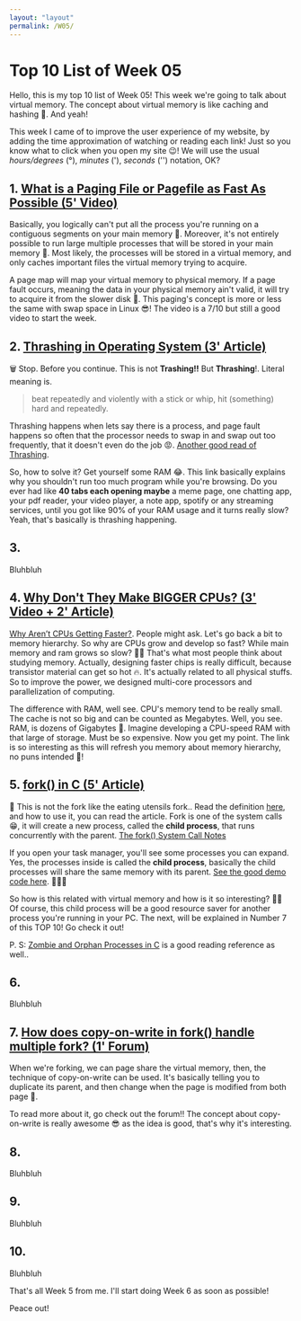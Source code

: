```yaml
---
layout: "layout"
permalink: /W05/
---
```


# Top 10 List of Week 05

Hello, this is my top 10 list of Week 05! This week we're going to talk about virtual memory. The concept about virtual memory is like caching and hashing 📃. And yeah!

This week I came of to improve the user experience of my website, by adding the time approximation of watching or reading each link! Just so you know what to click when you open my site 😉! We will use the usual *hours/degrees* (°), *minutes* ('), *seconds* ('') notation, OK?

## 1. [What is a Paging File or Pagefile as Fast As Possible (5' Video)](https://www.youtube.com/watch?v=1VDP5TCAK2c)

Basically, you logically can't put all the process you're running on a contiguous segments on your main memory 🌠. Moreover, it's not entirely possible to run large multiple processes that will be stored in your main memory 💾. Most likely, the processes will be stored in a virtual memory, and only caches important files the virtual memory trying to acquire.

A page map will map your virtual memory to physical memory. If a page fault occurs, meaning the data in your physical memory ain't valid, it will try to acquire it from the slower disk 🐌. This paging's concept is more or less the same with swap space in Linux 😎! The video is a 7/10 but still a good video to start the week. 

## 2. [Thrashing in Operating System (3' Article)](https://www.studytonight.com/operating-system/thrashing-in-operating-system)

🗑️ Stop. Before you continue. This is not **Trashing!!** But **Thrashing**!. Literal meaning is.

> beat repeatedly and violently with a stick or whip, hit (something) hard and repeatedly.

Thrashing happens when lets say there is a process, and page fault happens so often that the processor needs to swap in and swap out too frequently, that it doesn't even do the job 😡. [Another good read of Thrashing](http://www.thrashing.com/thrashing-in-computer-science.html).

So, how to solve it? Get yourself some RAM 😂. This link basically explains why you shouldn't run too much program while you're browsing. Do you ever had like **40 tabs each opening maybe** a meme page, one chatting app, your pdf reader, your video player, a note app, spotify or any streaming services, until you got like 90% of your RAM usage and it turns really slow? Yeah, that's basically is thrashing happening.

## 3. []()

Bluhbluh

## 4. [Why Don't They Make BIGGER CPUs? (3' Video + 2' Article)](https://www.youtube.com/watch?v=8JAWz9Da5og)

[Why Aren’t CPUs Getting Faster?](https://applegazette.com/mac/why-arent-cpus-getting-faster/). People might ask. Let's go back a bit to memory hierarchy. So why are CPUs grow and develop so fast? While main memory and ram grows so slow? 🤔🤔 That's what most people think about studying memory. Actually, designing faster chips is really difficult, because transistor material can get so hot 🔥. It's actually related to all physical stuffs. So to improve the power, we designed multi-core processors and parallelization of computing.

The difference with RAM, well see. CPU's memory tend to be really small. The cache is not so big and can be counted as Megabytes. Well, you see. RAM, is dozens of Gigabytes 🐘. Imagine developing a CPU-speed RAM with that large of storage. Must be so expensive. Now you get my point. The link is so interesting as this will refresh you memory about memory hierarchy, no puns intended 🧠!

## 5. [fork() in C (5' Article)](https://www.geeksforgeeks.org/fork-system-call/)

🍴 This is not the fork like the eating utensils fork.. Read the definition [here](https://www.computerhope.com/jargon/f/fork.htm), and how to use it, you can read the article. Fork is one of the system calls 😁, it will create a new process, called the **child process**, that runs concurrently with the parent. [The fork() System Call Notes](https://www.csl.mtu.edu/cs4411.ck/www/NOTES/process/fork/create.html)

If you open your task manager, you'll see some processes you can expand. Yes, the processes inside is called the **child process**, basically the child processes will share the same memory with its parent. [See the good demo code here](https://www.geeksforgeeks.org/fork-memory-shared-bw-processes-created-using/). 👩🏻‍💻

So how is this related with virtual memory and how is it so interesting? 🤝🏻 Of course, this child process will be a good resource saver for another process you're running in your PC. The next, will be explained in Number 7 of this TOP 10! Go check it out!

P. S: [Zombie and Orphan Processes in C](https://www.geeksforgeeks.org/zombie-and-orphan-processes-in-c/) is a good reading reference as well..

## 6. []()

Bluhbluh

## 7. [How does copy-on-write in fork() handle multiple fork? (1' Forum)](https://unix.stackexchange.com/questions/58145/how-does-copy-on-write-in-fork-handle-multiple-fork)

When we're forking, we can page share the virtual memory, then, the technique of copy-on-write can be used. It's basically telling you to duplicate its parent, and then change when the page is modified from both page 📃.

To read more about it, go check out the forum!! The concept about copy-on-write is really awesome 😎 as the idea is good, that's why it's interesting. 

## 8. 

Bluhbluh

## 9. []()

Bluhbluh

## 10. []()

Bluhbluh

That's all Week 5 from me. I'll start doing Week 6 as soon as possible!

Peace out!
